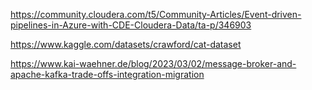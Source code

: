 https://community.cloudera.com/t5/Community-Articles/Event-driven-pipelines-in-Azure-with-CDE-Cloudera-Data/ta-p/346903

https://www.kaggle.com/datasets/crawford/cat-dataset

https://www.kai-waehner.de/blog/2023/03/02/message-broker-and-apache-kafka-trade-offs-integration-migration

